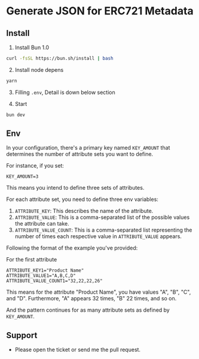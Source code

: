 # Generate JSON for ERC721 Metadata

## Install  

1. Install Bun 1.0
```bash
curl -fsSL https://bun.sh/install | bash
```

2. Install node depens
```bash 
yarn
```
3. Filling `.env`, Detail is down below section

4. Start
```bash
bun dev
```

## Env
In your configuration, there's a primary key named `KEY_AMOUNT` that determines the number of attribute sets you want to define. 

For instance, if you set:
```
KEY_AMOUNT=3
```
This means you intend to define three sets of attributes.

For each attribute set, you need to define three env variables:
1. `ATTRIBUTE_KEY`: This describes the name of the attribute.
2. `ATTRIBUTE_VALUE`: This is a comma-separated list of the possible values the attribute can take.
3. `ATTRIBUTE_VALUE_COUNT`: This is a comma-separated list representing the number of times each respective value in `ATTRIBUTE_VALUE` appears.

Following the format of the example you've provided:

For the first attribute 
```
ATTRIBUTE_KEY1="Product Name"
ATTRIBUTE_VALUE1="A,B,C,D"
ATTRIBUTE_VALUE_COUNT1="32,22,22,26"
```
This means for the attribute "Product Name", you have values "A", "B", "C", and "D". Furthermore, "A" appears 32 times, "B" 22 times, and so on.

And the pattern continues for as many attribute sets as defined by `KEY_AMOUNT`.



## Support
- Please open the ticket or send me the pull request.



